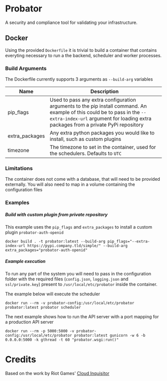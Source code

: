 # Probator

A security and compliance tool for validating your infrastructure.


## Docker

Using the provided `Dockerfile` it is trivial to build a container that contains everyting
necessary to run a the backend, scheduler and worker processes.

### Build Arguments

The Dockerfile currently supports 3 arguments as `--build-arg` variables

| Name | Description |
|------|-------------|
| pip_flags | Used to pass any extra configuration arguments to the pip install command. An example of this could be to pass in the `--extra-index-url` argument for loading extra packages from a private PyPi repository |
| extra_packages | Any extra python packages you would like to install, such as custom plugins |
| timezone | The timezone to set in the container, used for the schedulers. Defaults to `UTC` |


### Limitations

The container does not come with a database, that will need to be provided externally. You
will also need to map in a volume containing the configuration files

### Examples

##### Build with custom plugin from private repository

This example uses the `pip_flags` and `extra_packages` to install a custom plugin `probator-auth-openid`

```
docker build . -t probator:latest --build-arg pip_flags="--extra-index-url https://pypi.company.tld/simple/" --build-arg extra_packages="probator-auth-openid"
```

##### Example execution

To run any part of the system you will need to pass in the configuration folder with the required files (`config.json`, `logging.json` and `ssl/private.key`) present to `/usr/local/etc/probator` inside the container.

The example below will execute the scheduler

```
docker run --rm -v probator-config:/usr/local/etc/probator probator:latest probator scheduler
```

The next example shows how to run the API server with a port mapping for a production API server

```
docker run --rm -p 5000:5000 -v probator-config:/usr/local/etc/probator probator:latest gunicorn -w 6 -b 0.0.0.0:5000 -k gthread -t 60 "probator.wsgi:run()"
```

# Credits

Based on the work by Riot Games' [Cloud Inquisitor](https://github.com/RiotGames/cloud-inquisitor)
